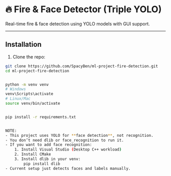 
# 🔥 Fire & Face Detector (Triple YOLO)

Real-time fire & face detection using YOLO models with GUI support.

---

## Installation

1. Clone the repo:

```bash
git clone https://github.com/SpacyBen/ml-project-fire-detection.git
cd ml-project-fire-detection


python -m venv venv
# Windows
venv\Scripts\activate
# Linux/Mac
source venv/bin/activate


pip install -r requirements.txt


NOTE:
- This project uses YOLO for **face detection**, not recognition.
- You don’t need dlib or face_recognition to run it.
- If you want to add face recognition:
    1. Install Visual Studio (Desktop C++ workload)
    2. Install CMake
    3. Install dlib in your venv:
        pip install dlib
- Current setup just detects faces and labels manually.

